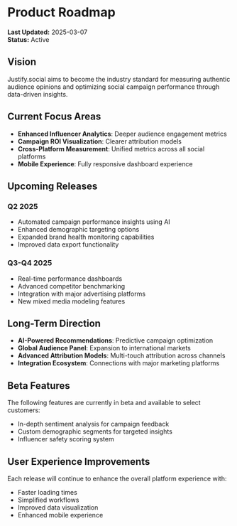 # Product Roadmap

**Last Updated:** 2025-03-07  
**Status:** Active

## Vision

Justify.social aims to become the industry standard for measuring authentic audience opinions and optimizing social campaign performance through data-driven insights.

## Current Focus Areas

- **Enhanced Influencer Analytics**: Deeper audience engagement metrics
- **Campaign ROI Visualization**: Clearer attribution models
- **Cross-Platform Measurement**: Unified metrics across all social platforms
- **Mobile Experience**: Fully responsive dashboard experience

## Upcoming Releases

### Q2 2025

- Automated campaign performance insights using AI
- Enhanced demographic targeting options
- Expanded brand health monitoring capabilities
- Improved data export functionality

### Q3-Q4 2025

- Real-time performance dashboards
- Advanced competitor benchmarking
- Integration with major advertising platforms
- New mixed media modeling features

## Long-Term Direction

- **AI-Powered Recommendations**: Predictive campaign optimization
- **Global Audience Panel**: Expansion to international markets
- **Advanced Attribution Models**: Multi-touch attribution across channels
- **Integration Ecosystem**: Connections with major marketing platforms

## Beta Features

The following features are currently in beta and available to select customers:

- In-depth sentiment analysis for campaign feedback
- Custom demographic segments for targeted insights
- Influencer safety scoring system

## User Experience Improvements

Each release will continue to enhance the overall platform experience with:

- Faster loading times
- Simplified workflows
- Improved data visualization
- Enhanced mobile experience 